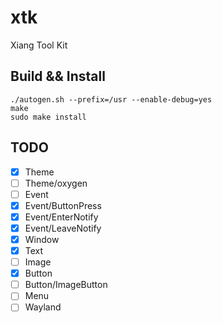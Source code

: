 xtk
===

Xiang Tool Kit


## Build && Install

```
./autogen.sh --prefix=/usr --enable-debug=yes
make
sudo make install
```


## TODO

- [x] Theme
- [ ] Theme/oxygen
- [ ] Event
- [x] Event/ButtonPress
- [x] Event/EnterNotify
- [x] Event/LeaveNotify
- [x] Window
- [x] Text
- [ ] Image
- [x] Button
- [ ] Button/ImageButton
- [ ] Menu
- [ ] Wayland
